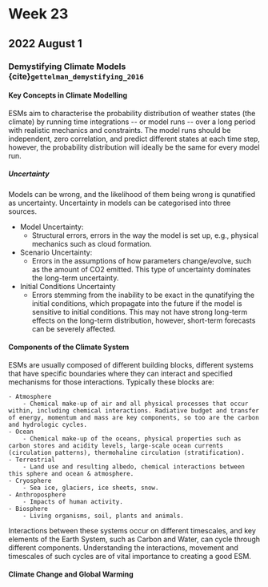 # Week 23

## 2022 August 1

### Demystifying Climate Models {cite}`gettelman_demystifying_2016`

#### Key Concepts in Climate Modelling

ESMs aim to characterise the probability distribution of weather states (the climate) by running time integrations -- or model runs -- over a long period with realistic mechanics and constraints. The model runs should be independent, zero correlation, and predict different states at each time step, however, the probability distribution will ideally be the same for every model run.

##### Uncertainty

Models can be wrong, and the likelihood of them being wrong is qunatified as uncertainty. Uncertainty in models can be categorised into three sources.

- Model Uncertainty:
    - Structural errors, errors in the way the model is set up, e.g., physical mechanics such as cloud formation.
- Scenario Uncertainty:
    - Errors in the assumptions of how parameters change/evolve, such as the amount of CO2 emitted. This type of uncertainty dominates the long-term uncertainty.
- Initial Conditions Uncertainty
    - Errors stemming from the inability to be exact in the qunatifying the initial conditions, which propagate into the future if the model is sensitive to initial conditions. This may not have strong long-term effects on the long-term distribution, however, short-term forecasts can be severely affected.

#### Components of the Climate System

ESMs are usually composed of different building blocks, different systems that have specific boundaries where they can interact and specified mechanisms for those interactions. Typically these blocks are:

    - Atmosphere
        - Chemical make-up of air and all physical processes that occur within, including chemical interactions. Radiative budget and transfer of energy, momentum and mass are key components, so too are the carbon and hydrologic cycles.
    - Ocean
        - Chemical make-up of the oceans, physical properties such as carbon stores and acidity levels, large-scale ocean currents (circulation patterns), thermohaline circulation (stratification).
    - Terrestrial
        - Land use and resulting albedo, chemical interactions between this sphere and ocean & atmosphere.
    - Cryosphere
        - Sea ice, glaciers, ice sheets, snow.
    - Anthroposphere
        - Impacts of human activity.
    - Biosphere
        - Living organisms, soil, plants and animals.

Interactions between these systems occur on different timescales, and key elements of the Earth System, such as Carbon and Water, can cycle through different components. Understanding the interactions, movement and timescales of such cycles are of vital importance to creating a good ESM.

#### Climate Change and Global Warming